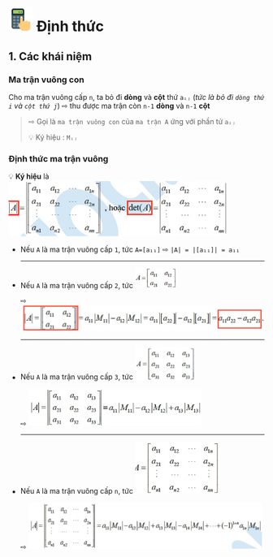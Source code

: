 # ![icons8-calculate.png](https://raw.githubusercontent.com/Zenfection/Image/master/2021/03/30-22-32-50-icons8-calculate.png) Định thức

## 1. Các khái niệm

### Ma trận vuông con

Cho ma trận vuông cấp `n`, ta bỏ đi **dòng** và **cột** thứ `aᵢⱼ` (*tức là bỏ đi `dòng thứ i` và `cột thứ j`*) ⇨ thu được ma trận còn `n-1` **dòng** và `n-1` **cột** 

> ⇨ Gọi là `ma trận vuông con` của `ma trận A` ứng với phần tử `aᵢⱼ`
> 
> 💡 Ký hiệu : `Mᵢⱼ`

### Định thức ma trận vuông

💡 **Ký hiệu** là <img src="https://raw.githubusercontent.com/Zenfection/Image/master/2021/03/30-22-53-27-A%CC%89nh%20chu%CC%A3p%20Ma%CC%80n%20hi%CC%80nh%202021-03-30%20lu%CC%81c%2022.52.22.png" title="" alt="Ảnh chụp Màn hình 2021-03-30 lúc 22.52.22.png" width="431">

- Nếu `A` là ma trận vuông cấp `1`, tức `A=[a₁₁]` ⇨ `|A| = |[a₁₁]| = a₁₁`
  
  ---

- Nếu `A` là ma trận vuông cấp `2`, tức <img title="" src="https://raw.githubusercontent.com/Zenfection/Image/master/2021/03/30-22-47-43-A%CC%89nh%20chu%CC%A3p%20Ma%CC%80n%20hi%CC%80nh%202021-03-30%20lu%CC%81c%2022.47.39.png" alt="Ảnh chụp Màn hình 2021-03-30 lúc 22.47.39.png" width="81"> 
  
  ⇨ <img src="https://raw.githubusercontent.com/Zenfection/Image/master/2021/03/30-22-48-57-A%CC%89nh%20chu%CC%A3p%20Ma%CC%80n%20hi%CC%80nh%202021-03-30%20lu%CC%81c%2022.48.22.png" title="" alt="Ảnh chụp Màn hình 2021-03-30 lúc 22.48.22.png" width="511">
  
  ---

- Nếu `A` là ma trận vuông cấp `3`, tức <img src="https://raw.githubusercontent.com/Zenfection/Image/master/2021/03/30-22-50-01-A%CC%89nh%20chu%CC%A3p%20Ma%CC%80n%20hi%CC%80nh%202021-03-30%20lu%CC%81c%2022.49.54.png" title="" alt="Ảnh chụp Màn hình 2021-03-30 lúc 22.49.54.png" width="117">
  
  ⇨ <img title="" src="https://raw.githubusercontent.com/Zenfection/Image/master/2021/03/30-22-50-44-A%CC%89nh%20chu%CC%A3p%20Ma%CC%80n%20hi%CC%80nh%202021-03-30%20lu%CC%81c%2022.50.39.png" alt="Ảnh chụp Màn hình 2021-03-30 lúc 22.50.39.png" width="340">
  
  ---

- Nếu `A` là ma trận vuông cấp `n`, tức <img src="https://raw.githubusercontent.com/Zenfection/Image/master/2021/03/30-22-55-49-A%CC%89nh%20chu%CC%A3p%20Ma%CC%80n%20hi%CC%80nh%202021-03-30%20lu%CC%81c%2022.55.36.png" title="" alt="Ảnh chụp Màn hình 2021-03-30 lúc 22.55.36.png" width="165">
  
  ⇨ <img title="" src="https://raw.githubusercontent.com/Zenfection/Image/master/2021/03/30-22-55-51-A%CC%89nh%20chu%CC%A3p%20Ma%CC%80n%20hi%CC%80nh%202021-03-30%20lu%CC%81c%2022.55.43.png" alt="Ảnh chụp Màn hình 2021-03-30 lúc 22.55.43.png" width="460">
  
  
  
  
